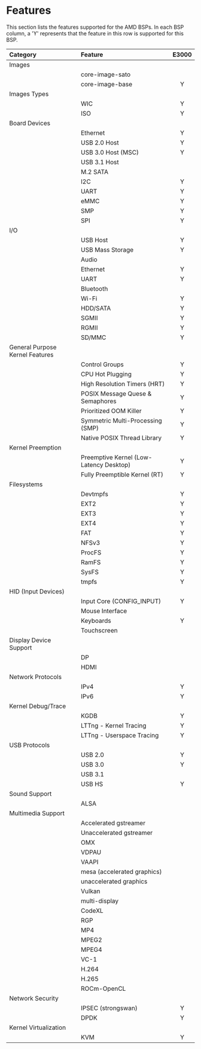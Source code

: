 # Features

This section lists the features supported for the AMD BSPs. In each
BSP column, a 'Y' represents that the feature in this row is supported
for this BSP.

| Category                        | Feature                                 | E3000 |
|:--------------------------------|:----------------------------------------|:-----:|
| Images                          |                                         |       |
|                                 | core-image-sato                         |       |
|                                 | core-image-base                         | Y     |
| Images Types                    |                                         |       |
|                                 | WIC                                     | Y     |
|                                 | ISO                                     | Y     |
| Board Devices                   |                                         |       |
|                                 | Ethernet                                | Y     |
|                                 | USB 2.0 Host                            | Y     |
|                                 | USB 3.0 Host (MSC)                      | Y     |
|                                 | USB 3.1 Host                            |       |
|                                 | M.2 SATA                                |       |
|                                 | I2C                                     | Y     |
|                                 | UART                                    | Y     |
|                                 | eMMC                                    | Y     |
|                                 | SMP                                     | Y     |
|                                 | SPI                                     | Y     |
| I/O                             |                                         |       |
|                                 | USB Host                                | Y     |
|                                 | USB Mass Storage                        | Y     |
|                                 | Audio                                   |       |
|                                 | Ethernet                                | Y     |
|                                 | UART                                    | Y     |
|                                 | Bluetooth                               |       |
|                                 | Wi-Fi                                   | Y     |
|                                 | HDD/SATA                                | Y     |
|                                 | SGMII                                   | Y     |
|                                 | RGMII                                   | Y     |
|                                 | SD/MMC                                  | Y     |
| General Purpose Kernel Features |                                         |       |
|                                 | Control Groups                          | Y     |
|                                 | CPU Hot Plugging                        | Y     |
|                                 | High Resolution Timers (HRT)            | Y     |
|                                 | POSIX Message Quese & Semaphores        | Y     |
|                                 | Prioritized OOM Killer                  | Y     |
|                                 | Symmetric Multi-Processing (SMP)        | Y     |
|                                 | Native POSIX Thread Library             | Y     |
| Kernel Preemption               |                                         |       |
|                                 | Preemptive Kernel (Low-Latency Desktop) | Y     |
|                                 | Fully Preemptible Kernel (RT)           | Y     |
| Filesystems                     |                                         |       |
|                                 | Devtmpfs                                | Y     |
|                                 | EXT2                                    | Y     |
|                                 | EXT3                                    | Y     |
|                                 | EXT4                                    | Y     |
|                                 | FAT                                     | Y     |
|                                 | NFSv3                                   | Y     |
|                                 | ProcFS                                  | Y     |
|                                 | RamFS                                   | Y     |
|                                 | SysFS                                   | Y     |
|                                 | tmpfs                                   | Y     |
| HID (Input Devices)             |                                         |       |
|                                 | Input Core (CONFIG_INPUT)               | Y     |
|                                 | Mouse Interface                         |       |
|                                 | Keyboards                               | Y     |
|                                 | Touchscreen                             |       |
| Display Device Support          |                                         |       |
|                                 | DP                                      |       |
|                                 | HDMI                                    |       |
| Network Protocols               |                                         |       |
|                                 | IPv4                                    | Y     |
|                                 | IPv6                                    | Y     |
| Kernel Debug/Trace              |                                         |       |
|                                 | KGDB                                    | Y     |
|                                 | LTTng - Kernel Tracing                  | Y     |
|                                 | LTTng - Userspace Tracing               | Y     |
| USB Protocols                   |                                         |       |
|                                 | USB 2.0                                 | Y     |
|                                 | USB 3.0                                 | Y     |
|                                 | USB 3.1                                 |       |
|                                 | USB HS                                  | Y     |
| Sound Support                   |                                         |       |
|                                 | ALSA                                    |       |
| Multimedia Support              |                                         |       |
|                                 | Accelerated gstreamer                   |       |
|                                 | Unaccelerated gstreamer                 |       |
|                                 | OMX                                     |       |
|                                 | VDPAU                                   |       |
|                                 | VAAPI                                   |       |
|                                 | mesa (accelerated graphics)             |       |
|                                 | unaccelerated graphics                  |       |
|                                 | Vulkan                                  |       |
|                                 | multi-display                           |       |
|                                 | CodeXL                                  |       |
|                                 | RGP                                     |       |
|                                 | MP4                                     |       |
|                                 | MPEG2                                   |       |
|                                 | MPEG4                                   |       |
|                                 | VC-1                                    |       |
|                                 | H.264                                   |       |
|                                 | H.265                                   |       |
|                                 | ROCm-OpenCL                             |       |
| Network Security                |                                         |       |
|                                 | IPSEC (strongswan)                      | Y     |
|                                 | DPDK                                    | Y     |
| Kernel Virtualization           |                                         |       |
|                                 | KVM                                     | Y     |

